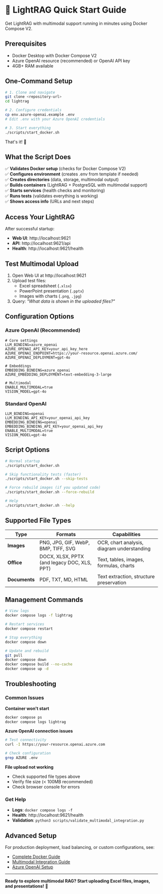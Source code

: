 # 🚀 LightRAG Quick Start Guide

Get LightRAG with multimodal support running in minutes using Docker Compose V2.

## Prerequisites

- Docker Desktop with Docker Compose V2
- Azure OpenAI resource (recommended) or OpenAI API key
- 4GB+ RAM available

## One-Command Setup

```bash
# 1. Clone and navigate
git clone <repository-url>
cd lightrag

# 2. Configure credentials
cp env.azure-openai.example .env
# Edit .env with your Azure OpenAI credentials

# 3. Start everything
./scripts/start_docker.sh
```

That's it! 🎉

## What the Script Does

✅ **Validates Docker setup** (checks for Docker Compose V2)  
✅ **Configures environment** (creates .env from template if needed)  
✅ **Creates directories** (data, storage, multimodal output)  
✅ **Builds containers** (LightRAG + PostgreSQL with multimodal support)  
✅ **Starts services** (health checks and monitoring)  
✅ **Runs tests** (validates everything is working)  
✅ **Shows access info** (URLs and next steps)  

## Access Your LightRAG

After successful startup:

- **Web UI**: http://localhost:9621
- **API**: http://localhost:9621/api
- **Health**: http://localhost:9621/health

## Test Multimodal Upload

1. Open Web UI at http://localhost:9621
2. Upload test files:
   - Excel spreadsheet (`.xlsx`)
   - PowerPoint presentation (`.pptx`)
   - Images with charts (`.png`, `.jpg`)
3. Query: *"What data is shown in the uploaded files?"*

## Configuration Options

### Azure OpenAI (Recommended)
```env
# Core settings
LLM_BINDING=azure_openai
AZURE_OPENAI_API_KEY=your_api_key_here
AZURE_OPENAI_ENDPOINT=https://your-resource.openai.azure.com/
AZURE_OPENAI_DEPLOYMENT=gpt-4o

# Embeddings
EMBEDDING_BINDING=azure_openai
AZURE_EMBEDDING_DEPLOYMENT=text-embedding-3-large

# Multimodal
ENABLE_MULTIMODAL=true
VISION_MODEL=gpt-4o
```

### Standard OpenAI
```env
LLM_BINDING=openai
LLM_BINDING_API_KEY=your_openai_api_key
EMBEDDING_BINDING=openai
EMBEDDING_BINDING_API_KEY=your_openai_api_key
ENABLE_MULTIMODAL=true
VISION_MODEL=gpt-4o
```

## Script Options

```bash
# Normal startup
./scripts/start_docker.sh

# Skip functionality tests (faster)
./scripts/start_docker.sh --skip-tests

# Force rebuild images (if you updated code)
./scripts/start_docker.sh --force-rebuild

# Help
./scripts/start_docker.sh --help
```

## Supported File Types

| Type | Formats | Capabilities |
|------|---------|--------------|
| **Images** | PNG, JPG, GIF, WebP, BMP, TIFF, SVG | OCR, chart analysis, diagram understanding |
| **Office** | DOCX, XLSX, PPTX (and legacy DOC, XLS, PPT) | Text, tables, images, formulas, charts |
| **Documents** | PDF, TXT, MD, HTML | Text extraction, structure preservation |

## Management Commands

```bash
# View logs
docker compose logs -f lightrag

# Restart services  
docker compose restart

# Stop everything
docker compose down

# Update and rebuild
git pull
docker compose down
docker compose build --no-cache
docker compose up -d
```

## Troubleshooting

### Common Issues

**Container won't start**
```bash
docker compose ps
docker compose logs lightrag
```

**Azure OpenAI connection issues**
```bash
# Test connectivity
curl -I https://your-resource.openai.azure.com

# Check configuration
grep AZURE .env
```

**File upload not working**
- Check supported file types above
- Verify file size (< 100MB recommended)
- Check browser console for errors

### Get Help

- **Logs**: `docker compose logs -f`
- **Health**: http://localhost:9621/health
- **Validation**: `python3 scripts/validate_multimodal_integration.py`

## Advanced Setup

For production deployment, load balancing, or custom configurations, see:

- [Complete Docker Guide](./docs/DockerDeployment.md)
- [Multimodal Integration Guide](./MULTIMODAL_INTEGRATION.md)
- [Azure OpenAI Setup](./env.azure-openai.example)

---

**Ready to explore multimodal RAG? Start uploading Excel files, images, and presentations!** 🎯

